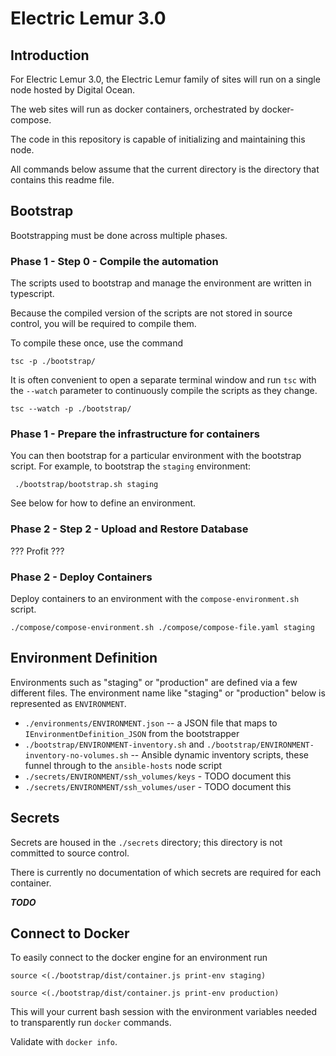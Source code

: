 # Electric Lemur 3.0

## Introduction

For Electric Lemur 3.0, the Electric Lemur family of sites will run on a single node hosted by Digital Ocean. 

The web sites will run as docker containers, orchestrated by docker-compose. 

The code in this repository is capable of initializing and maintaining this node. 

All commands below assume that the current directory is the directory that contains this readme file. 

## Bootstrap 

Bootstrapping must be done across multiple phases.

### Phase 1 - Step 0 - Compile the automation

The scripts used to bootstrap and manage the environment are written in typescript. 

Because the compiled version of the scripts are not stored in source control, you will be required to compile them.

To compile these once, use the command 

    tsc -p ./bootstrap/

It is often convenient to open a separate terminal window and run `tsc` with the `--watch` parameter to continuously compile the scripts as they change. 

    tsc --watch -p ./bootstrap/

### Phase 1 - Prepare the infrastructure for containers

You can then bootstrap for a particular environment with the bootstrap script. For example, to bootstrap the `staging` environment: 

     ./bootstrap/bootstrap.sh staging

See below for how to define an environment. 


### Phase 2 - Step 2 - Upload and Restore Database

??? Profit ??? 

### Phase 2 - Deploy Containers

Deploy containers to an environment with the `compose-environment.sh` script. 

    ./compose/compose-environment.sh ./compose/compose-file.yaml staging

## Environment Definition 

Environments such as "staging" or "production" are defined via a few different files. The environment name like "staging" or "production" below is represented as `ENVIRONMENT`. 

- `./environments/ENVIRONMENT.json` -- a JSON file that maps to `IEnvironmentDefinition_JSON` from the bootstrapper
- `./bootstrap/ENVIRONMENT-inventory.sh` and `./bootstrap/ENVIRONMENT-inventory-no-volumes.sh` -- Ansible dynamic inventory scripts, these funnel through to the `ansible-hosts` node script
- `./secrets/ENVIRONMENT/ssh_volumes/keys` - TODO document this
- `./secrets/ENVIRONMENT/ssh_volumes/user` - TODO document this

## Secrets

Secrets are housed in the `./secrets` directory; this directory is not committed to source control.

There is currently no documentation of which secrets are required for each container. 

***TODO***

## Connect to Docker 

To easily connect to the docker engine for an environment run 

    source <(./bootstrap/dist/container.js print-env staging)

    source <(./bootstrap/dist/container.js print-env production)

This will your current bash session with the environment variables needed to transparently run `docker` commands. 

Validate with `docker info`.
